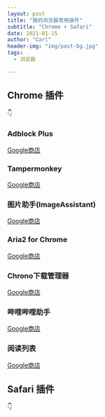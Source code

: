 ```yaml
---
layout: post
title: "我的浏览器常用插件"
subtitle: "Chrome + Safari"
date: 2021-01-15
author: "Carl"
header-img: "img/post-bg.jpg"
tags: 
  - 浏览器

---
```




## Chrome 插件

👇



### Adblock Plus

[Google商店](https://chrome.google.com/webstore/detail/adblock-plus-free-ad-bloc/cfhdojbkjhnklbpkdaibdccddilifddb)



### Tampermonkey

[Google商店](https://chrome.google.com/webstore/detail/tampermonkey/dhdgffkkebhmkfjojejmpbldmpobfkfo)



### 图片助手(ImageAssistant)

[Google商店](https://chrome.google.com/webstore/detail/imageassistant-batch-imag/dbjbempljhcmhlfpfacalomonjpalpko)



### Aria2 for Chrome

[Google商店](https://chrome.google.com/webstore/detail/aria2-for-chrome/mpkodccbngfoacfalldjimigbofkhgjn)



### Chrono下载管理器

[Google商店](https://chrome.google.com/webstore/detail/chrono-download-manager/mciiogijehkdemklbdcbfkefimifhecn)



### 哔哩哔哩助手

[Google商店](https://chrome.google.com/webstore/detail/%E5%93%94%E5%93%A9%E5%93%94%E5%93%A9%E5%8A%A9%E6%89%8B%EF%BC%9Abilibilicom-%E7%BB%BC%E5%90%88%E8%BE%85%E5%8A%A9%E6%89%A9%E5%B1%95/kpbnombpnpcffllnianjibmpadjolanh)



### 阅读列表

[Google商店](https://chrome.google.com/webstore/detail/reading-list/lloccabjgblebdmncjndmiibianflabo)





## Safari 插件

👇







